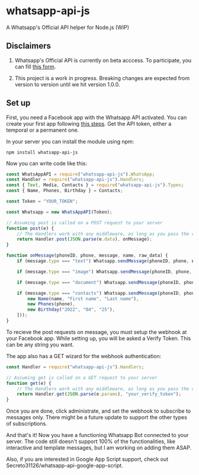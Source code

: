 # whatsapp-api-js
A Whatsapp's Official API helper for Node.js (WIP)

## Disclaimers

 1. Whatsapp's Official API is currently on beta acccess.
To participate, you can fill [this form](https://www.facebook.com/business/m/whatsapp/business-api).

 2. This project is a work in progress. Breaking changes are expected from version to version until we hit version 1.0.0.

## Set up

First, you need a Facebook app with the Whatsapp API activated.
You can create your first app following [this steps](https://developers.facebook.com/docs/whatsapp/getting-started/signing-up).
Get the API token, either a temporal or a permanent one.

In your server you can install the module using npm:

```
npm install whatsapp-api-js
```

Now you can write code like this:

```js
const WhatsAppAPI = require("whatsapp-api-js").WhatsApp;
const Handler = require("whatsapp-api-js").Handlers;
const { Text, Media, Contacts } = require("whatsapp-api-js").Types;
const { Name, Phones, Birthday } = Contacts;

const Token = "YOUR_TOKEN";

const Whatsapp = new WhatsAppAPI(Token);

// Assuming post is called on a POST request to your server
function post(e) {
    // The Handlers work with any middleware, as long as you pass the correct data
    return Handler.post(JSON.parse(e.data), onMessage);
}

function onMessage(phoneID, phone, message, name, raw_data) {
    if (message.type === "text") Whatsapp.sendMessage(phoneID, phone, new Text(`*${name}* said:\n\n${message.text.body}`));

    if (message.type === "image") Whatsapp.sendMessage(phoneID, phone, new Media.Image(message.image.id, true, `Nice photo, ${name}`));

    if (message.type === "document") Whatsapp.sendMessage(phoneID, phone, new Media.Document(message.document.id, true, undefined, "Our document"));

    if (message.type === "contacts") Whatsapp.sendMessage(phoneID, phone, new Contacts.Contacts([
        new Name(name, "First name", "Last name"),
        new Phones(phone),
        new Birthday("2022", "04", "25"),
    ]));
}
```

To recieve the post requests on message, you must setup the webhook at your Facebook app.
While setting up, you will be asked a Verify Token. This can be any string you want.

The app also has a GET wizard for the webhook authentication:

```js
const Handler = require("whatsapp-api-js").Handlers;

// Assuming get is called on a GET request to your server
function get(e) {
    // The Handlers work with any middleware, as long as you pass the correct data
    return Handler.get(JSON.parse(e.params), "your_verify_token");
}
```

Once you are done, click administrate, and set the webhook to subscribe to messages only.
There might be a future update to support the other types of subscriptions.

And that's it! Now you have a functioning Whatsapp Bot connected to your server.
The code still doesn't support 100% of the functionalities, like interactive and template messages,
but I am working on adding them ASAP.

Also, if you are interested in Google App Script support, check out Secreto31126/whatsapp-api-google-app-script.
